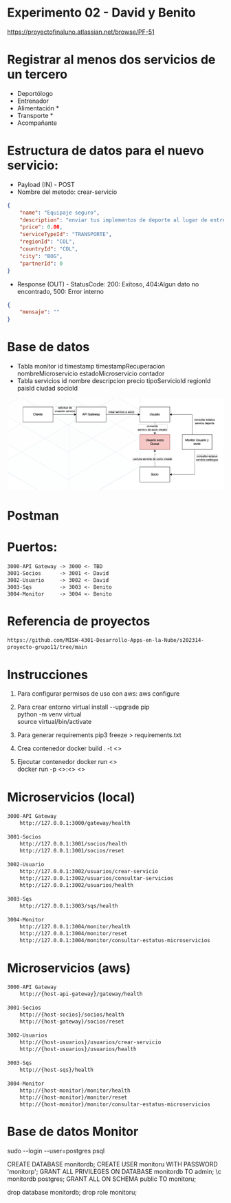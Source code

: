 # Experimento 02 - David y Benito

https://proyectofinaluno.atlassian.net/browse/PF-51

# Registrar al menos dos servicios de un tercero
- Deportólogo 
- Entrenador 
- Alimentación *
- Transporte *
- Acompañante

# Estructura de datos para el nuevo servicio:
- Payload (IN) - POST
- Nombre del metodo: crear-servicio
```json
{
    "name": "Equipaje seguro",
    "description": "enviar tus implementos de deporte al lugar de entrenamiento seguro",
    "price": 0.00,
    "serviceTypeId": "TRANSPORTE",
    "regionId": "COL",
    "countryId": "COL",
    "city": "BOG",
    "partnerId": 0
}
```
- Response (OUT) - StatusCode: 200: Exitoso, 404:Algun dato no encontrado, 500: Error interno
```json
{
    "mensaje": ""
}
```

# Base de datos
- Tabla monitor
    id
    timestamp
    timestampRecuperacion
    nombreMicroservicio
    estadoMicroservicio
    contador
- Tabla servicios
    id
    nombre
    descripcion
    precio
    tipoServicioId
    regionId
    paisId
    ciudad
    socioId

![Alt text](image.png)

# Postman

# Puertos:
    3000-API Gateway -> 3000 <- TBD
    3001-Socios      -> 3001 <- David
    3002-Usuario     -> 3002 <- David
    3003-Sqs         -> 3003 <- Benito
    3004-Monitor     -> 3004 <- Benito

# Referencia de proyectos 
    https://github.com/MISW-4301-Desarrollo-Apps-en-la-Nube/s202314-proyecto-grupo11/tree/main

# Instrucciones
1. Para configurar permisos de uso con aws:
    aws configure

2. Para crear entorno virtual
    install --upgrade pip   
    python -m venv virtual   
    source virtual/bin/activate    

3. Para generar requirements
    pip3 freeze > requirements.txt

4. Crea contenedor
    docker build . -t <<nombre contenedor>>

5. Ejecutar contenedor
    docker run <<nombre de contenedor>>  
    docker run -p <<puerto>>:<<puerto>> <<nombre de contenedor>>  

# Microservicios (local)
    3000-API Gateway
        http://127.0.0.1:3000/gateway/health

    3001-Socios 
        http://127.0.0.1:3001/socios/health
        http://127.0.0.1:3001/socios/reset

    3002-Usuario     
        http://127.0.0.1:3002/usuarios/crear-servicio
        http://127.0.0.1:3002/usuarios/consultar-servicios
        http://127.0.0.1:3002/usuarios/health

    3003-Sqs        
        http://127.0.0.1:3003/sqs/health

    3004-Monitor    
        http://127.0.0.1:3004/monitor/health
        http://127.0.0.1:3004/monitor/reset
        http://127.0.0.1:3004/monitor/consultar-estatus-microservicios

# Microservicios (aws)
    3000-API Gateway
        http://{host-api-gateway}/gateway/health

    3001-Socios
        http://{host-socios}/socios/health
        http://{host-gateway}/socios/reset

    3002-Usuarios    
        http://{host-usuarios}/usuarios/crear-servicio
        http://{host-usuarios}/usuarios/health

    3003-Sqs        
        http://{host-sqs}/health

    3004-Monitor    
        http://{host-monitor}/monitor/health
        http://{host-monitor}/monitor/reset
        http://{host-monitor}/monitor/consultar-estatus-microservicios


# Base de datos Monitor
sudo --login --user=postgres psql

CREATE DATABASE monitordb;
CREATE USER monitoru WITH PASSWORD 'monitorp';
GRANT ALL PRIVILEGES ON DATABASE monitordb TO admin;
\c monitordb  postgres;
GRANT ALL ON SCHEMA public TO monitoru;

drop database monitordb;
drop role monitoru;